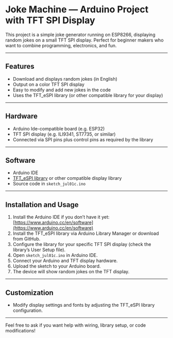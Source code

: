 # Joke Machine — Arduino Project with TFT SPI Display

This project is a simple joke generator running on ESP8266, displaying random jokes on a small TFT SPI display. Perfect for beginner makers who want to combine programming, electronics, and fun.

---

## Features

- Download and displays random jokes (in English)
- Output on a color TFT SPI display
- Easy to modify and add new jokes in the code
- Uses the TFT_eSPI library (or other compatible library for your display)

---

## Hardware

- Arduino Ide-compatible board (e.g. ESP32)
- TFT SPI display (e.g. ILI9341, ST7735, or similar)
- Connected via SPI pins plus control pins as required by the library

---

## Software

- Arduino IDE
- [TFT_eSPI library](https://github.com/Bodmer/TFT_eSPI) or other compatible display library
- Source code in `sketch_jul01c.ino`

---

## Installation and Usage

1. Install the Arduino IDE if you don’t have it yet: [https://www.arduino.cc/en/software](https://www.arduino.cc/en/software)
2. Install the TFT_eSPI library via Arduino Library Manager or download from GitHub.
3. Configure the library for your specific TFT SPI display (check the library’s User Setup file).
4. Open `sketch_jul01c.ino` in Arduino IDE.
5. Connect your Arduino and TFT display hardware.
6. Upload the sketch to your Arduino board.
7. The device will show random jokes on the TFT display.

---

## Customization


- Modify display settings and fonts by adjusting the TFT_eSPI library configuration.

---



Feel free to ask if you want help with wiring, library setup, or code modifications!

